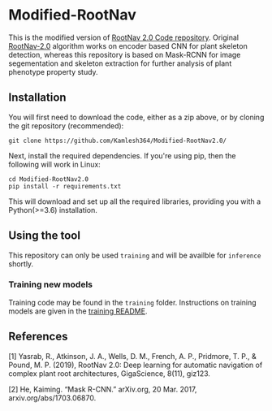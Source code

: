 # Modified-RootNav
This is the modified version of [RootNav 2.0 Code repository](https://github.com/robail-yasrab/RootNav-2.0). 
Original [RootNav-2.0](https://github.com/robail-yasrab/RootNav-2.0) algorithm works on encoder based CNN for plant skeleton detection, 
whereas this repository is based on Mask-RCNN for image segementation and skeleton extraction for further analysis of plant phenotype property study.


## Installation
You will first need to download the code, either as a zip above, or by cloning the git repository (recommended):
```
git clone https://github.com/Kamlesh364/Modified-RootNav2.0/
```
Next, install the required dependencies. If you're using pip, then the following will work in Linux:
```
cd Modified-RootNav2.0
pip install -r requirements.txt
```

This will download and set up all the required libraries, providing you with a Python(>=3.6) installation.

## Using the tool
This repository can only be used `training` and will be availble for `inference` shortly.

### Training new models
Training code may be found in the `training` folder. Instructions on training models are given in the [training README](https://github.com/Kamlesh364/Modified-RootNav2.0/tree/main/training).

## References
<a id="1">[1]</a> 
Yasrab, R., Atkinson, J. A., Wells, D. M., French, A. P., Pridmore, T. P., & Pound, M. P. (2019), 
RootNav 2.0: Deep learning for automatic navigation of complex plant root architectures, 
GigaScience, 8(11), giz123.

<a id="2">[2]</a> 
He, Kaiming. “Mask R-CNN.” arXiv.org, 20 Mar. 2017, arxiv.org/abs/1703.06870.
